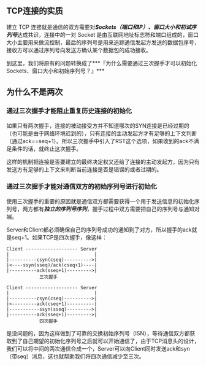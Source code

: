 ## TCP连接的实质
建立 TCP 连接就是通信的双方需要对***Sockets（端口和IP）、窗口大小和初试序列号***达成共识，连接中的一对 Socket 是由互联网地址标志符和端口组成的，窗口大小主要用来做流控制，最后的序列号是用来追踪通信发起方发送的数据包序号，接收方可以通过序列号向发送方确认某个数据包的成功接收。

到这里，我们将原有的问题转换成了***『为什么需要通过三次握手才可以初始化 Sockets、窗口大小和初始序列号？』***

## 为什么不是两次
### 通过三次握手才能阻止重复历史连接的初始化
如果只有两次握手，连接的被动接受方并不知道哪次的SYN连接是已经过期的（也可能是由于网络环境迟到的），只有连接的主动发起方才有足够的上下文判断（通过ack==seq+1）。所以三次握手中引入了RST这个选项，如果收到的ack不满足条件的话，就终止这次握手。

这样的机制把连接是否要建立的最终决定权又还给了连接的主动发起方，因为只有发送方有足够的上下文来判断当前连接是否是错误的或者过期的。

### 通过三次握手才能对通信双方的初始序列号进行初始化
使用三次握手的重要的原因就是通信双方都需要获得一个用于发送信息的初始化序列号，两方都有***独立的序列号序列***，握手过程中双方需要把自己的序列号与通知对端。

Server和Client都必须确保自己的序列号成功的通知到了对方，所以握手的ack就是seq+1。如果TCP是四次握手，像这样：

```
Client ------------------- Server
|                               |
|----------csyn(cseq)---------->|
|<----ssyn(sseq)/ack(cseq+1)----|
|----------ack(sseq+1)--------->|
            三次握手

Client ------------------- Server
|                               |
|----------csyn(cseq)---------->|
|<---------ack(cseq+1)----------|
|-----------ssyn(sseq)--------->|
|----------ack(sseq+1)--------->|
            四次握手
```
是没问题的，因为这样做到了可靠的交换初始序列号（ISN），等待通信双方都获取到了自己期望的初始化序列号之后就可以开始通信了，由于TCP消息头的设计，我们可以将中间的两次通信合成一个，Server可以向Client同时发送ack和syn（带seq）消息，这也就帮助我们将四次通信减少至三次。